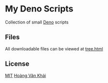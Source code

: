 # My Deno Scripts

Collection of small [Deno](https://deno.land) scripts

## Files

All downloadable files can be viewed at [tree.html](./tree.html)

## License

[MIT](https://git.io/JvugB) [Hoàng Văn Khải](https://github.com/KSXGitHub)
